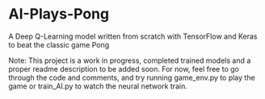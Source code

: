# AI-Plays-Pong
A Deep Q-Learning model written from scratch with TensorFlow and Keras to beat the classic game Pong

Note: This project is a work in progress, completed trained models and a proper readme description to be added soon. For now, feel free to go through the code and comments, and try running game_env.py to play the game or train_AI.py to watch the neural network train.
